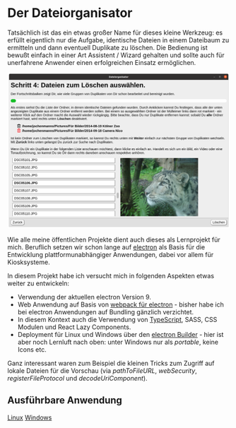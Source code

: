 # Der Dateiorganisator

Tatsächlich ist das ein etwas großer Name für dieses kleine Werkzeug: es erfüllt eigentlich nur die Aufgabe, identische Dateien in einem Dateibaum zu ermitteln und dann eventuell Duplikate zu löschen. Die Bedienung ist bewußt einfach in einer Art Assistent / Wizard gehalten und sollte auch für unerfahrene Anwender einen erfolgreichen Einsatz ermöglichen.

![Beispiel](readme.png)

Wie alle meine öffentlichen Projekte dient auch dieses als Lernprojekt für mich. Beruflich setzen wir schon lange auf [electron](https://www.electronjs.org/) als Basis für die Entwicklung plattformunabhängiger Anwendungen, dabei vor allem für Kiosksysteme. 

In diesem Projekt habe ich versucht mich in folgenden Aspekten etwas weiter zu entwickeln:
* Verwendung der aktuellen electron Version 9.
* Web Anwendung auf Basis von [webpack für electron](https://github.com/electron-userland/electron-webpack) - bisher habe ich bei electron Anwendungen auf Bundling gänzlich verzichtet.
* In diesem Kontext auch die Verwendung von [TypeScript](https://www.npmjs.com/package/electron-webpack-ts), SASS, CSS Modulen und React Lazy Components.
* Deployment für Linux und Windows über den [electron Builder](https://github.com/electron-userland/electron-builder) - hier ist aber noch Lernluft nach oben: unter Windows nur als *portable*, keine Icons etc.

Ganz interessant waren zum Beispiel die kleinen Tricks zum Zugriff auf lokale Dateien für die Vorschau (via *pathToFileURL*, *webSecurity*, *registerFileProtocol* und *decodeUriComponent*).

## Ausführbare Anwendung

[Linux](../../raw/master/dist/File%20Organizer-1.0.0.AppImage)
[Windows](../../raw/master/dist/File%20Organizer%201.0.0.exe)
